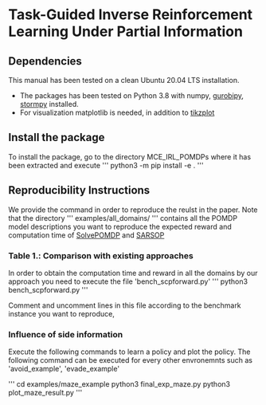 # Task-Guided Inverse Reinforcement Learning Under Partial Information

## Dependencies

This manual has been tested on a clean Ubuntu 20.04 LTS installation.

- The packages has been tested on Python 3.8 with numpy, [gurobipy](https://www.gurobi.com/documentation/9.1/quickstart_mac/cs_using_pip_to_install_gr.html), [stormpy](https://moves-rwth.github.io/stormpy/) installed.
- For visualization matplotlib is needed, in addition to [tikzplot](https://github.com/nschloe/tikzplotlib)

## Install the package
To install the package, go to the directory MCE_IRL_POMDPs where it has been extracted and execute
'''
python3 -m pip install -e .
'''

## Reproducibility Instructions

We provide the command in order to reproduce the reulst in the paper. Note that the directory 
'''
examples/all_domains/
'''
contains all the POMDP model descriptions you want to reproduce the expected reward and computation time of [SolvePOMDP](https://www.erwinwalraven.nl/solvepomdp/) and [SARSOP](https://github.com/AdaCompNUS/sarsop)

### Table 1.: Comparison with existing approaches
In order to obtain the computation time and reward in all the domains by our approach you need to execute the file  'bench_scpforward.py'
'''
python3 bench_scpforward.py
'''

Comment and uncomment lines in this file according to the benchmark instance you want to reproduce,

### Influence of side information

Execute the following commands to learn a policy and plot the policy. The following command can be executed for every other envronemnts such as 'avoid_example',  'evade_example'

'''
cd examples/maze_example
python3 final_exp_maze.py
python3 plot_maze_result.py
'''

